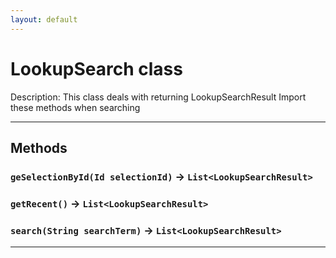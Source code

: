 ```yaml
---
layout: default
---
```

# LookupSearch class

 Description: This class deals with returning LookupSearchResult Import these methods when searching

---
## Methods
### `geSelectionById(Id selectionId)` → `List<LookupSearchResult>`
### `getRecent()` → `List<LookupSearchResult>`
### `search(String searchTerm)` → `List<LookupSearchResult>`
---
